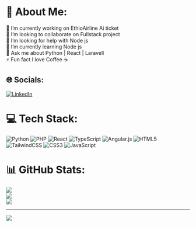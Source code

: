 # 💫 About Me:
🔭 I’m currently working on EthioAirline Ai ticket <br>👯 I’m looking to collaborate on Fullstack project<br>🤝 I’m looking for help with Node js<br>🌱 I’m currently learning Node js<br>💬 Ask me about Python | React | Laravell<br>⚡ Fun fact I love Coffee ☕️


## 🌐 Socials:
[![LinkedIn](https://img.shields.io/badge/LinkedIn-%230077B5.svg?logo=linkedin&logoColor=white)](https://linkedin.com/in/https://portfolio-yoseph.vercel.app/) 

# 💻 Tech Stack:
![Python](https://img.shields.io/badge/python-3670A0?style=for-the-badge&logo=python&logoColor=ffdd54) ![PHP](https://img.shields.io/badge/php-%23777BB4.svg?style=for-the-badge&logo=php&logoColor=white) ![React](https://img.shields.io/badge/react-%2320232a.svg?style=for-the-badge&logo=react&logoColor=%2361DAFB) ![TypeScript](https://img.shields.io/badge/typescript-%23007ACC.svg?style=for-the-badge&logo=typescript&logoColor=white) ![Angular.js](https://img.shields.io/badge/angular.js-%23E23237.svg?style=for-the-badge&logo=angularjs&logoColor=white) ![HTML5](https://img.shields.io/badge/html5-%23E34F26.svg?style=for-the-badge&logo=html5&logoColor=white) ![TailwindCSS](https://img.shields.io/badge/tailwindcss-%2338B2AC.svg?style=for-the-badge&logo=tailwind-css&logoColor=white) ![CSS3](https://img.shields.io/badge/css3-%231572B6.svg?style=for-the-badge&logo=css3&logoColor=white) ![JavaScript](https://img.shields.io/badge/javascript-%23323330.svg?style=for-the-badge&logo=javascript&logoColor=%23F7DF1E)
# 📊 GitHub Stats:
![](https://github-readme-stats.vercel.app/api?username=P1R47E&theme=shadow_blue&hide_border=false&include_all_commits=true&count_private=false)<br/>
![](https://github-readme-streak-stats.herokuapp.com/?user=P1R47E&theme=shadow_blue&hide_border=false)<br/>
![](https://github-readme-stats.vercel.app/api/top-langs/?username=P1R47E&theme=shadow_blue&hide_border=false&include_all_commits=true&count_private=false&layout=compact)

---
[![](https://visitcount.itsvg.in/api?id=P1R47E&icon=0&color=0)](https://visitcount.itsvg.in)

<!-- Proudly created with GPRM ( https://gprm.itsvg.in ) -->

